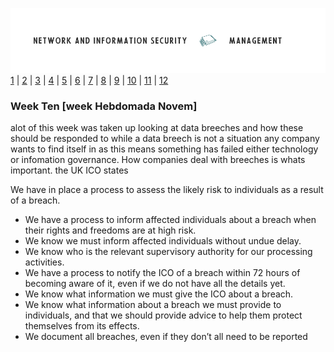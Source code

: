 ![Logo](Images/PCOM7E.png)
[1](/MyPortfolio/PCOM7E/Unit01.html) | [2](/MyPortfolio/PCOM7E/Unit02.html) | [3](/MyPortfolio/PCOM7E/Unit03.html) | [4](/MyPortfolio/PCOM7E/Unit04.html) | [5](/MyPortfolio/PCOM7E/Unit05.html) | [6](/MyPortfolio/PCOM7E/Unit06.html) | [7](/MyPortfolio/PCOM7E/Unit07.html) | [8](/MyPortfolio/PCOM7E/Unit08.html) | [9](/MyPortfolio/PCOM7E/Unit09.html) | [10](/MyPortfolio/PCOM7E/Unit10.html) | [11](/MyPortfolio/PCOM7E/Unit11.html) | [12](/MyPortfolio/PCOM7E/Unit12.html)
### Week Ten [week Hebdomada Novem]

alot of this week was taken up looking at data breeches and how these should be responded to while a data breech is not a situation any company wants to find itself in as this means something has failed either technology or infomation governance. How companies deal with breeches is whats important. the UK ICO states 



We have in place a process to assess the likely risk to individuals as a result of a breach.

- We have a process to inform affected individuals about a breach when their rights and freedoms are at high risk.
- We know we must inform affected individuals without undue delay. 
- We know who is the relevant supervisory authority for our processing activities.
- We have a process to notify the ICO of a breach within 72 hours of becoming aware of it, even if we do not have all the details yet.
- We know what information we must give the ICO about a breach.
- We know what information about a breach we must provide to individuals, and that we should provide advice to help them protect themselves from its effects.
- We document all breaches, even if they don’t all need to be reported
